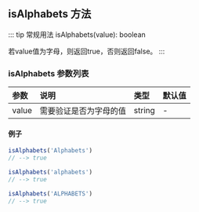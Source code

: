 ## isAlphabets 方法
::: tip 常规用法
isAlphabets(value): boolean 

若value值为字母，则返回true，否则返回false。
:::


### isAlphabets 参数列表
| 参数          | 说明                 | 类型     | 默认值   |
| :----------- |:-----------------| :--------| :--------|
| value         | 需要验证是否为字母的值     | string       | -      |

#### 例子

```js
isAlphabets('Alphabets')
// --> true

isAlphabets('alphabets')
// --> true

isAlphabets('ALPHABETS')
// --> true
```
